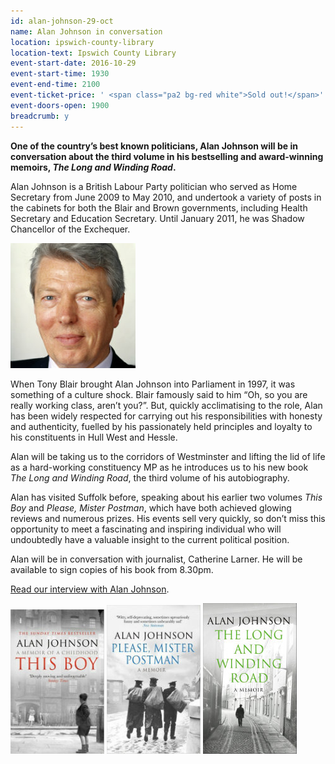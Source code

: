 ```yaml
---
id: alan-johnson-29-oct
name: Alan Johnson in conversation
location: ipswich-county-library
location-text: Ipswich County Library
event-start-date: 2016-10-29
event-start-time: 1930
event-end-time: 2100
event-ticket-price: ' <span class="pa2 bg-red white">Sold out!</span>'
event-doors-open: 1900
breadcrumb: y
---
```


**One of the country’s best known politicians, Alan Johnson will be in conversation about the third volume in his bestselling and award-winning memoirs, <cite>The Long and Winding Road</cite>.**

Alan Johnson is a British Labour Party politician who served as Home Secretary from June 2009 to May 2010, and undertook a variety of posts in the cabinets for both the Blair and Brown governments, including Health Secretary and Education Secretary. Until January 2011, he was Shadow Chancellor of the Exchequer.

<img src="/images/article/bookfest-alan-johnson.jpg" class="custom-br-50 {% include /c/img-float-right.html %}" alt="Alan Johnson" />

When Tony Blair brought Alan Johnson into Parliament in 1997, it was something of a culture shock. Blair famously said to him &#8220;Oh, so you are really working class, aren’t you?&#8221;. But, quickly acclimatising to the role, Alan has been widely respected for carrying out his responsibilities with honesty and authenticity, fuelled by his passionately held principles and loyalty to his constituents in Hull West and Hessle.

Alan will be taking us to the corridors of Westminster and lifting the lid of life as a hard-working constituency MP as he introduces us to his new book <cite>The Long and Winding Road</cite>, the third volume of his autobiography.

Alan has visited Suffolk before, speaking about his earlier two volumes <cite>This Boy</cite> and <cite>Please, Mister Postman</cite>, which have both achieved glowing reviews and numerous prizes. His events sell very quickly, so don’t miss this opportunity to meet a fascinating and inspiring individual who will undoubtedly have a valuable insight to the current political position.

Alan will be in conversation with journalist, Catherine Larner. He will be available to sign copies of his book from 8.30pm.

<div class="{% include /c/generic-panel.html %}"><p class="mb0"><a href="/new-suggestions/meet-the-author/meet-the-author-alan-johnson/">Read our interview with Alan Johnson</a>.</p></div>

<div class="cf">

<img src="/images/article/alan-johnson-this-boy.jpg" alt="This Boy" class="{% include /c/img-float-left.html %}" />

<img src="/images/article/alan-johnson-please-mr-postman.jpg" alt="Please, Mr Postman" class="{% include /c/img-float-left.html %}" />

<img src="/images/article/alan-johnson-long-and-winding-road.jpg" alt="The Long and Winding Road" class="{% include /c/img-float-left.html %}" />

</div>
